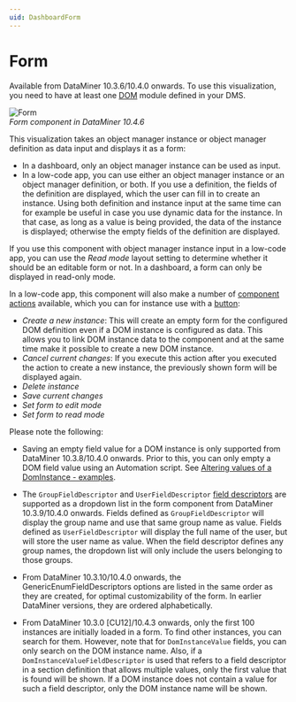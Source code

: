 ```yaml
---
uid: DashboardForm
---
```


# Form

Available from DataMiner 10.3.6/10.4.0 onwards.<!-- RN 36124 --> To use this visualization, you need to have at least one [DOM](xref:DOM) module defined in your DMS.

![Form](~/user-guide/images/Form.png)<br>*Form component in DataMiner 10.4.6*

This visualization takes an object manager instance or object manager definition as data input and displays it as a form:

- In a dashboard, only an object manager instance can be used as input.
- In a low-code app, you can use either an object manager instance or an object manager definition, or both. If you use a definition, the fields of the definition are displayed, which the user can fill in to create an instance. Using both definition and instance input at the same time can for example be useful in case you use dynamic data for the instance. In that case, as long as a value is being provided, the data of the instance is displayed; otherwise the empty fields of the definition are displayed.

If you use this component with object manager instance input in a low-code app, you can use the *Read mode* layout setting to determine whether it should be an editable form or not. In a dashboard, a form can only be displayed in read-only mode.

In a low-code app, this component will also make a number of [component actions](xref:LowCodeApps_event_config) available, which you can for instance use with a [button](xref:DashboardButton):

- *Create a new instance*: This will create an empty form for the configured DOM definition even if a DOM instance is configured as data. This allows you to link DOM instance data to the component and at the same time make it possible to create a new DOM instance.
- *Cancel current changes*: If you execute this action after you executed the action to create a new instance, the previously shown form will be displayed again.
- *Delete instance*
- *Save current changes*
- *Set form to edit mode*
- *Set form to read mode*

Please note the following:

- Saving an empty field value for a DOM instance is only supported from DataMiner 10.3.8/10.4.0 onwards<!-- RN 36276 -->. Prior to this, you can only empty a DOM field value using an Automation script. See [Altering values of a DomInstance - examples](xref:DOM_Altering_values_of_a_DomInstance).

- The `GroupFieldDescriptor` and `UserFieldDescriptor` [field descriptors](xref:DOM_SectionDefinition#fielddescriptor) are supported as a dropdown list in the form component from DataMiner 10.3.9/10.4.0 onwards<!-- RN 36556 -->. Fields defined as `GroupFieldDescriptor` will display the group name and use that same group name as value. Fields defined as `UserFieldDescriptor` will display the full name of the user, but will store the user name as value. When the field descriptor defines any group names, the dropdown list will only include the users belonging to those groups.

- From DataMiner 10.3.10/10.4.0 onwards<!-- RN 37007 -->, the GenericEnumFieldDescriptors options are listed in the same order as they are created, for optimal customizability of the form. In earlier DataMiner versions, they are ordered alphabetically.

- From DataMiner 10.3.0 [CU12]/10.4.3 onwards<!-- RN 37546 -->, only the first 100 instances are initially loaded in a form. To find other instances, you can search for them. However, note that for `DomInstanceValue` fields, you can only search on the DOM instance name. Also, if a `DomInstanceValueFieldDescriptor` is used that refers to a field descriptor in a section definition that allows multiple values, only the first value that is found will be shown. If a DOM instance does not contain a value for such a field descriptor, only the DOM instance name will be shown.
